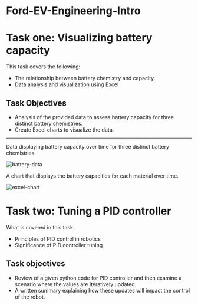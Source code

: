 # Ford-EV-Engineering-Intro

# Task one: Visualizing battery capacity
This task covers the following:
* The relationship between battery chemistry and capacity.
* Data analysis and visualization using Excel
## Task Objectives
* Analysis of the provided data to assess battery capacity for three distinct battery chemistries.
* Create Excel charts to visualize the data.
_____________________________________________________________________________________________________________________________________________________________
  
Data displaying battery capacity over time for three distinct battery chemistries.

![battery-data](https://github.com/user-attachments/assets/31e56560-7149-4b50-ae36-8525b918ece2)

A chart that displays the battery capacities for each material over time.

![excel-chart](https://github.com/user-attachments/assets/c5cbcf48-ce80-41b7-b1b9-05c53f0f8ae9)

# Task two: Tuning a PID controller
What is covered in this task:
* Principles of PID control in robotics
* Significance of PID controller tuning
## Task objectives
* Review of a given python code for PID controller and then examine a scenario where the values are iteratively updated.
* A written summary explaining how these updates will impact the control of the robot.
